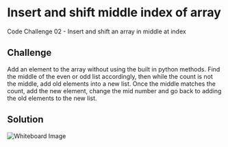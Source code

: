 # Insert and shift middle index of array
Code Challenge 02 - Insert and shift an array in middle at index

## Challenge
Add an element to the array without using the built in python methods. Find the middle of the even or odd list accordingly, then while the count is not the middle, add old elements into a new list. Once the middle matches the count, add the new element, change the mid number and go back to adding the old elements to the new list. 

## Solution
![Whiteboard Image](../../assets/array_shift.jpg)
